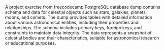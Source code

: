 A project exercise from freecodecamp PostgreSQL database dump contains schema and data for celestial objects such as stars, 
galaxies, planets, moons, and comets. The dump provides tables with detailed information about various astronomical entities,
including their properties and relationships. The schema includes primary keys, foreign keys, and constraints to maintain data
integrity. The data represents a snapshot of celestial bodies and their characteristics, suitable for astronomical research or
educational purposes.
